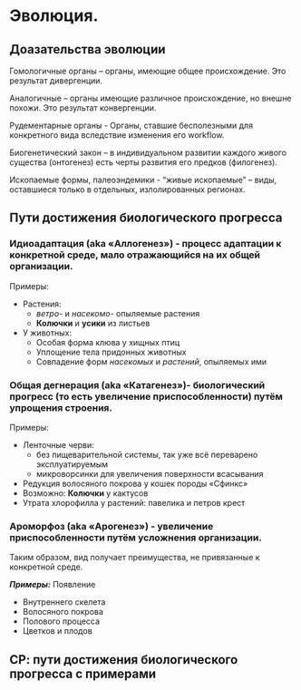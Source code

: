 # Эволюция. 

## Доазательства эволюции

Гомологичные органы – органы, имеющие общее происхождение. Это результат дивергенции.

Аналогичные – органы имеющие различное происхождение, но внешне похожи. Это результат конвергенции.

Рудементарные органы - Органы, ставшие бесполезными для конкретного вида вследствие изменения его workflow.

Биогенетический закон – в индивидуальном развитии каждого живого существа (онтогенез) есть черты развития его  предков (филогенез).

Ископаемые формы, палеоэндемики - “живые ископаемые” – виды, оставшиеся только в отдельных, излолированных регионах.

## Пути достижения биологического прогресса

### Идиоадаптация (aka «Аллогенез») - процесс адаптации к конкретной среде, мало отражающийся на их общей организации.
Примеры:
- Растения:
    - _ветро-_ и _насекомо-_ опыляемые растения
    - **Колючки** и **усики** из листьев
- У животных:
    - Особая форма клюва у хищных птиц
    - Уплощение тела придонных животных
    - Совпадение форм _насекомых_ и _растений_, опыляемых ими

            
### Общая дегнерация (aka «Катагенез»)- биологический прогресс (то есть увеличение приспособленности) путём упрощения строения.
Примеры:
- Ленточные черви: 
    - без пищеварительной системы, так уже всё переварено эксплуатируемым
    - микроворсинки для увеличения поверхности всасывания
- Редукция волосяного покрова у кошек породы «Сфинкс»
- Возможно: **Колючки** у кактусов
- Утрата хлорофилла у растений: павелика и петров крест


### Ароморфоз (aka «Арогенез») - увеличение приспособленности путём усложнения организации.
 Таким образом, вид получает преимущества, не привязанные к конкретной среде.

_**Примеры:**_ Появление
- Внутреннего скелета
- Волосяного покрова
- Полового процесса
- Цветков и плодов

## СР: пути достижения биологического прогресса с примерами
